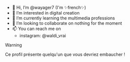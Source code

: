 - 👋 Hi, I’m @wayager7 (I'm ✨french✨)
- 👀 I’m interested in digital creation
- 🌱 I’m currently learning the multimedia professions
- 💞️ I’m looking to collaborate on nothing for the moment
- 📫 You can reach me on <ul> 
  <li>instagram: @waldi_vrai</li>
</ul>
<!---
wayager7/wayager7 is a ✨ special ✨ repository because its `README.md` (this file) appears on your GitHub profile.
You can click the Preview link to take a look at your changes.
--->

> [!WARNING]
> Ce profil présente quelqu'un que vous devriez embaucher !

